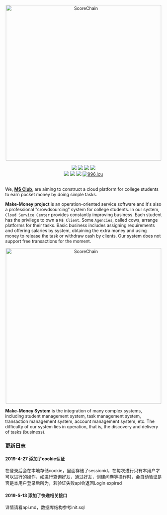 <p align="center">
<img src="https://ws1.sinaimg.cn/large/006tKfTcly1g1p7ya6ib9j31hm0u0who.jpg" alt="ScoreChain" title="ScoreChain" length = "1400" width="500"/><br/>
</p>
<p align="center">
<a href="https://make-money-sysu.github.io/"><img src="https://img.shields.io/badge/club-M%24%20-red.svg"></a>
<a href="https://github.com/make-money-sysu"><img src="https://img.shields.io/badge/coverage-A-%2300ccee.svg"></a>
<a href="https://logojoy.com/"><img src="https://img.shields.io/badge/logo-logojoy-FFD700.svg"></a>
<a href="https://github.com/make-money-sysu"><img src="https://img.shields.io/appveyor/ci/gruntjs/grunt.svg"></a><br/>
<a href="https://github.com/make-money-sysu"><img src="https://img.shields.io/badge/platform-Win 10-388E8E.svg"></a>
<a href="https://github.com/make-money-sysu"><img src="https://img.shields.io/badge/copyright-M$ Club-blue.svg"></a>
<a href="https://github.com/make-money-sysu"><img src="https://img.shields.io/badge/date-3~7, 2019-66a033.svg"></a>
<a href="https://996.icu"><img src="https://img.shields.io/badge/link-996.icu-8855dd.svg" alt="996.icu"></a>
<br/><br/>
</p>

We, **[M$ Club](https://github.com/make-money-sysu)**, are aiming to construct a cloud platform for college students to earn pocket money by doing simple tasks. 

**Make-Money project** is an operation-oriented service software and it's also a professional "crowdsourcing" system for college students. In our system, `Cloud Service Center` provides constantly improving business. Each student has the privilege to own a `M$ Client`. Some `Agencies`, called cows, arrange platforms for their tasks. Basic business includes assigning requirements and offering salaries by system, obtaining the extra money and using money to release the task or withdraw cash by clients. Our system does not support free transactions for the moment.

<p align="center">
<img src="https://ws2.sinaimg.cn/bmiddle/006tKfTcgy1g11alobgjij318n0u0gq9.jpg" alt="ScoreChain" title="ScoreChain" length = "1400" width="500"/><br/>
</p>

**Make-Money System** is the integration of many complex systems, including student management system, task management system, transaction management system, account management system, etc. The difficulty of our system lies in operation, that is, the discovery and delivery of tasks (business).


### 更新日志
#### 2019-4-27 添加了cookie认证
在登录后会在本地存储cookie，里面存储了sessionid，在每次进行只有本用户才可以进行的操作，如进行查询好友，通过好友，创建问卷等操作时，会自动验证是否是本用户登录后所为，若验证失败api会返回Login expired

#### 2019-5-13 添加了快递相关接口
详情请看api.md，数据库结构参考init.sql